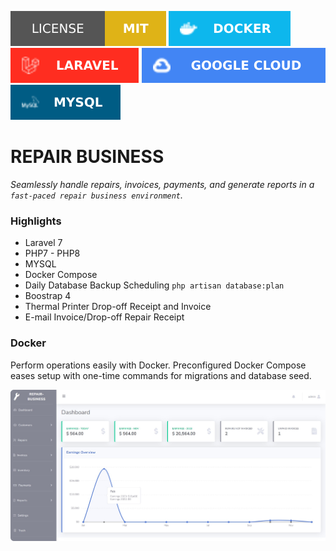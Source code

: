 ![Badge License](github-media/mit-license.svg)
![DOCKER](github-media/docker-badge.svg)
![LARAVEL](github-media/laravel-badge.svg)
![GOOGLE CLOUD](github-media/google-cloud.svg)
![MYSQL](github-media/mysql.svg)


# REPAIR BUSINESS
*Seamlessly handle repairs, invoices, payments, and generate reports in a `fast-paced repair business environment`.*

### Highlights
- Laravel 7
- PHP7 - PHP8
- MYSQL
- Docker Compose
- Daily Database Backup Scheduling `php artisan database:plan`
- Boostrap 4 
- Thermal Printer Drop-off Receipt and Invoice
- E-mail Invoice/Drop-off Repair Receipt

### Docker
Perform operations easily with Docker. Preconfigured Docker Compose eases setup with one-time commands for migrations and database seed.

![DASHBOARD](github-media/dashboard.png)



